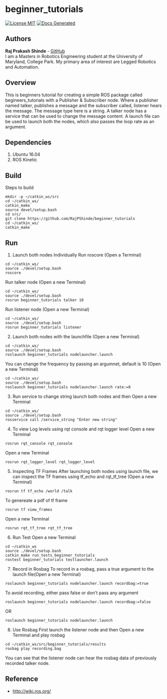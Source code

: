 # beginner_tutorials
[![License MIT](https://img.shields.io/badge/License-MIT-brightgreen.svg)](https://github.com/RajPShinde/begineer_tutorials/blob/master/LICENSE)
[![Docs Generated](https://img.shields.io/badge/Docs-Generated-brightgreen.svg)](https://github.com/RajPShinde/begineer_tutorials/blob/master/docs)

## Authors

**Raj Prakash Shinde** - [GitHub](https://github.com/RajPShinde)
<br>I am a Masters in Robotics Engineering student at the University of Maryland, College Park. My primary area of interest are Legged Robotics and Automation. 

## Overview
This is beginners tutorial for creating a simple ROS package called begineers_tutorials with a Publisher &amp; Subscriber node. Where a publisher named talker, publishes a message and the subscriber called, listener hears the message. The message type here is a string. A talker node has a service that can be used to change the message content. A launch file can be used to launch both the nodes, which also passes the loop rate as an argument.

## Dependencies
1. Ubuntu 16.04
2. ROS Kinetic

## Build
Steps to build
```
mkdir -p ~/catkin_ws/src
cd ~/catkin_ws/
catkin_make
source devel/setup.bash
cd src/
git clone https://github.com/RajPShinde/beginner_tutorials
cd ~/catkin_ws/
catkin_make
```

## Run
1. Launch both nodes Individually
Run roscore (Open a Terminal)
```
cd ~/catkin_ws/
source ./devel/setup.bash
roscore
```
Run talker node (Open a new Terminal)
```
cd ~/catkin_ws/
source ./devel/setup.bash
rosrun beginner_tutorials talker 10
```
Run listener node (Open a new Terminal)
```
cd ~/catkin_ws/
source ./devel/setup.bash
rosrun beginner_tutorials listener
```

2. Launch both nodes with the launchfile
(Open a new Terminal)
```
cd ~/catkin_ws/
source ./devel/setup.bash
roslaunch beginner_tutorials nodelauncher.launch
```
You can change the frequency by passing an argumnet, default is 10 (Open a new Terminal)
```
cd ~/catkin_ws/
source ./devel/setup.bash
roslaunch beginner_tutorials nodelauncher.launch rate:=8
```

3. Run service to change string
launch both nodes and then Open a new Terminal
```
cd ~/catkin_ws/
source ./devel/setup.bash
rosservice call /service_string "Enter new string"
```
4. To view Log levels using rqt console and rqt logger level
Open a new Terminal
```
rosrun rqt_console rqt_console
```
Open a new Terminal
```
rosrun rqt_logger_level rqt_logger_level
```
5. Inspecting TF Frames
After launching both nodes using launch file, we can inspect the TF frames using tf_echo and rqt_tf_tree (Open a new Terminal)

```
rosrun tf tf_echo /world /talk
```
To genereate a pdf of tf frame
```
rosrun tf view_frames
```
Open a new Terminal
```
rosrun rqt_tf_tree rqt_tf_tree
```

6. Run Test
Open a new Terminal
```
cd ~/catkin_ws
source ./devel/setup.bash
catkin_make run_tests_beginner_tutorials
rostest beginner_tutorials testlauncher.launch
```
7. Record in Rosbag
To record in a rosbag, pass a true argument to the launch file(Open a new Terminal)
```
roslaunch beginner_tutorials nodelauncher.launch recordbag:=true
```
To avoid recording, either pass false or don't pass any argument
```
roslaunch beginner_tutorials nodelauncher.launch recordbag:=false
```
OR
```
roslaunch beginner_tutorials nodelauncher.launch
```
8. Use Rosbag
First launch the listener node and then Open a new Terminal and play rosbag
```
cd ~/catkin_ws/src/beginner_tutorials/results
rosbag play recording.bag
```
You can see that the listener node can hear the rosbag data of previously recorded talker node.

## Reference
* http://wiki.ros.org/